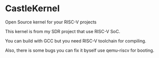# CastleKernel
Open Source kernel for your RISC-V projects

This kernel is from my SDR project that use RISC-V SoC.

You can build with GCC but you need RISC-V toolchain for compiling.

Also, there is some bugs you can fix it byself use qemu-riscv for booting.

